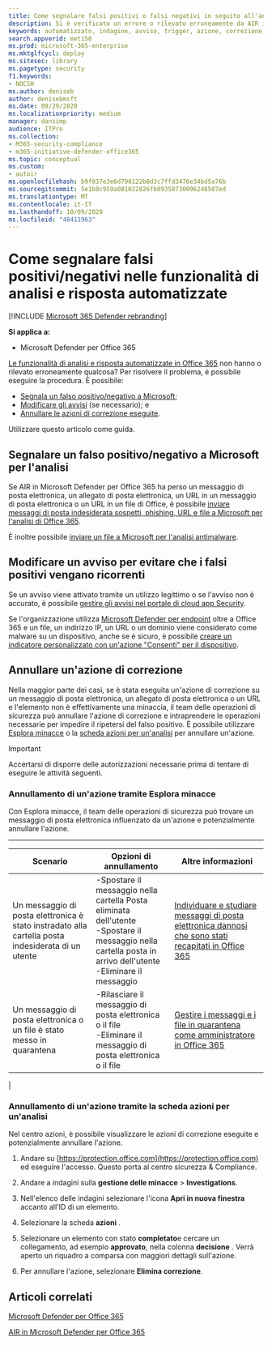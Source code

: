 ```yaml
---
title: Come segnalare falsi positivi o falsi negativi in seguito all'analisi automatizzata in Microsoft Defender per Office 365
description: Si è verificato un errore o rilevato erroneamente da AIR in Microsoft Defender per Office 365? Informazioni su come inviare falsi positivi o falsi negativi a Microsoft per l'analisi.
keywords: automatizzato, indagine, avviso, trigger, azione, correzione, falso positivo, falso negativo
search.appverid: met150
ms.prod: microsoft-365-enterprise
ms.mktglfcycl: deploy
ms.sitesec: library
ms.pagetype: security
f1.keywords:
- NOCSH
ms.author: deniseb
author: denisebmsft
ms.date: 09/29/2020
ms.localizationpriority: medium
manager: dansimp
audience: ITPro
ms.collection:
- M365-security-compliance
- m365-initiative-defender-office365
ms.topic: conceptual
ms.custom:
- autoir
ms.openlocfilehash: b9f037e3e6d798122b8d3c7ffd3476e34bd5a76b
ms.sourcegitcommit: 5e1b8c959a081022826fb09358730096248507ed
ms.translationtype: MT
ms.contentlocale: it-IT
ms.lasthandoff: 10/09/2020
ms.locfileid: "48411963"
---
```

# <a name="how-to-report-false-positivesnegatives-in-automated-investigation-and-response-capabilities"></a>Come segnalare falsi positivi/negativi nelle funzionalità di analisi e risposta automatizzate

[!INCLUDE [Microsoft 365 Defender rebranding](../includes/microsoft-defender-for-office.md)]


**Si applica a:**
- Microsoft Defender per Office 365

[Le funzionalità di analisi e risposta automatizzate in Office 365](https://docs.microsoft.com/microsoft-365/security/office-365-security/automated-investigation-response-office) non hanno o rilevato erroneamente qualcosa? Per risolvere il problema, è possibile eseguire la procedura. È possibile:
- [Segnala un falso positivo/negativo a Microsoft](#report-a-false-positivenegative-to-microsoft-for-analysis);
- [Modificare gli avvisi](#adjust-an-alert-to-prevent-false-positives-from-recurring) (se necessario); e 
- [Annullare le azioni di correzione eseguite](#undo-a-remediation-action). 

Utilizzare questo articolo come guida. 

## <a name="report-a-false-positivenegative-to-microsoft-for-analysis"></a>Segnalare un falso positivo/negativo a Microsoft per l'analisi

Se AIR in Microsoft Defender per Office 365 ha perso un messaggio di posta elettronica, un allegato di posta elettronica, un URL in un messaggio di posta elettronica o un URL in un file di Office, è possibile [inviare messaggi di posta indesiderata sospetti, phishing, URL e file a Microsoft per l'analisi di Office 365](https://docs.microsoft.com/microsoft-365/security/office-365-security/admin-submission).

È inoltre possibile [inviare un file a Microsoft per l'analisi antimalware](https://www.microsoft.com/wdsi/filesubmission).

## <a name="adjust-an-alert-to-prevent-false-positives-from-recurring"></a>Modificare un avviso per evitare che i falsi positivi vengano ricorrenti

Se un avviso viene attivato tramite un utilizzo legittimo o se l'avviso non è accurato, è possibile [gestire gli avvisi nel portale di cloud app Security](https://docs.microsoft.com/cloud-app-security/managing-alerts).

Se l'organizzazione utilizza [Microsoft Defender per endpoint](https://docs.microsoft.com/windows/security/threat-protection) oltre a Office 365 e un file, un indirizzo IP, un URL o un dominio viene considerato come malware su un dispositivo, anche se è sicuro, è possibile [creare un indicatore personalizzato con un'azione "Consenti" per il dispositivo](https://docs.microsoft.com/windows/security/threat-protection/microsoft-defender-atp/manage-indicators).

## <a name="undo-a-remediation-action"></a>Annullare un'azione di correzione

Nella maggior parte dei casi, se è stata eseguita un'azione di correzione su un messaggio di posta elettronica, un allegato di posta elettronica o un URL e l'elemento non è effettivamente una minaccia, il team delle operazioni di sicurezza può annullare l'azione di correzione e intraprendere le operazioni necessarie per impedire il ripetersi del falso positivo. È possibile utilizzare [Esplora minacce](#undo-an-action-using-threat-explorer) o la [scheda azioni per un'analisi](#undo-an-action-using-the-actions-tab-for-an-investigation) per annullare un'azione. 

> [!IMPORTANT]
> Accertarsi di disporre delle autorizzazioni necessarie prima di tentare di eseguire le attività seguenti.

### <a name="undo-an-action-using-threat-explorer"></a>Annullamento di un'azione tramite Esplora minacce

Con Esplora minacce, il team delle operazioni di sicurezza può trovare un messaggio di posta elettronica influenzato da un'azione e potenzialmente annullare l'azione.

****

|Scenario|Opzioni di annullamento|Altre informazioni|
|---|---|---|
|Un messaggio di posta elettronica è stato instradato alla cartella posta indesiderata di un utente|-Spostare il messaggio nella cartella Posta eliminata dell'utente<br/>-Spostare il messaggio nella cartella posta in arrivo dell'utente <br/>-Eliminare il messaggio|[Individuare e studiare messaggi di posta elettronica dannosi che sono stati recapitati in Office 365](https://docs.microsoft.com/microsoft-365/security/office-365-security/investigate-malicious-email-that-was-delivered)|
|Un messaggio di posta elettronica o un file è stato messo in quarantena|-Rilasciare il messaggio di posta elettronica o il file <br/>-Eliminare il messaggio di posta elettronica o il file|[Gestire i messaggi e i file in quarantena come amministratore in Office 365](https://docs.microsoft.com/microsoft-365/security/office-365-security/manage-quarantined-messages-and-files)|
|

### <a name="undo-an-action-using-the-actions-tab-for-an-investigation"></a>Annullamento di un'azione tramite la scheda azioni per un'analisi

Nel centro azioni, è possibile visualizzare le azioni di correzione eseguite e potenzialmente annullare l'azione.

1. Andare su [https://protection.office.com](https://protection.office.com) ed eseguire l'accesso. Questo porta al centro sicurezza & Compliance.

2. Andare a indagini sulla **gestione delle minacce**  >  **Investigations**.

3. Nell'elenco delle indagini selezionare l'icona **Apri in nuova finestra** accanto all'ID di un elemento.

4. Selezionare la scheda **azioni** .

5. Selezionare un elemento con stato **completato**e cercare un collegamento, ad esempio **approvato**, nella colonna **decisione** . Verrà aperto un riquadro a comparsa con maggiori dettagli sull'azione.

6. Per annullare l'azione, selezionare **Elimina correzione**.

## <a name="related-articles"></a>Articoli correlati

[Microsoft Defender per Office 365](https://docs.microsoft.com/microsoft-365/security/office-365-security/office-365-atp)

[AIR in Microsoft Defender per Office 365](office-365-air.md)
